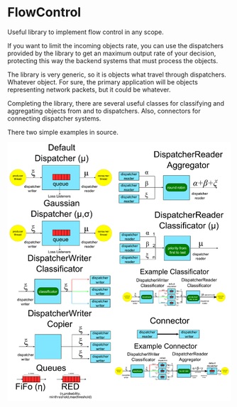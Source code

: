 FlowControl
===========

Useful library to implement flow control in any scope.

If you want to limit the incoming objects rate, you can use the dispatchers provided by the library to get an maximum output rate of your decision, protecting this way the backend systems that must process the objects.

The library is very generic, so it is objects what travel through dispatchers. Whatever object. For sure, the primary application will be objects representing network packets, but it could be whatever.

Completing the library, there are several useful classes for classifying and aggregating objects from and to dispatchers. Also, connectors for connecting dispatcher systems.

There two simple examples in source.

![Dispatchers synopsis](Dispatchers.png?raw=true "Dispatchers synopsis")
